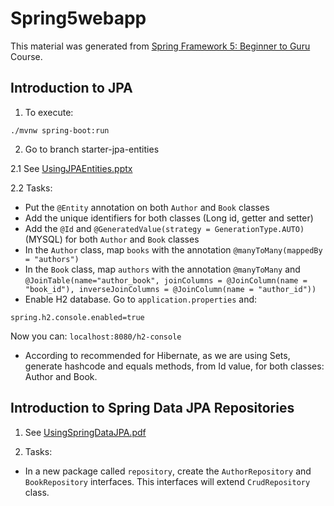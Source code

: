 # Spring5webapp

This material was generated from 
[Spring Framework 5: Beginner to Guru](http://www.udemy.com/course/spring-framework-5-beginner-to-guru) 
Course.

## Introduction to JPA

1. To execute: 

```
./mvnw spring-boot:run
```

2. Go to branch starter-jpa-entities

2.1 See [UsingJPAEntities.pptx](docs/ppts/UsingJPAEntities.pptx)

2.2 Tasks:

- Put the ```@Entity``` annotation on both ```Author``` and ```Book``` classes
- Add the unique identifiers for both classes (Long id, getter and setter)
- Add the ```@Id``` and ```@GeneratedValue(strategy = GenerationType.AUTO)``` (MYSQL) for both ```Author``` and 
```Book``` classes
- In the ```Author``` class, map ```books``` with the annotation ```@manyToMany(mappedBy = "authors")```
- In the ```Book``` class, map ```authors``` with the annotation ```@manyToMany``` and 
```@JoinTable(name="author_book", joinColumns = @JoinColumn(name = "book_id"), inverseJoinColumns = @JoinColumn(name = "author_id"))```
- Enable H2 database. Go to ```application.properties``` and:

```
spring.h2.console.enabled=true
```

Now you can: ```localhost:8080/h2-console``` 

- According to recommended for Hibernate, as we are using Sets, generate hashcode and equals methods, from Id value,
for both classes: Author and Book.

## Introduction to Spring Data JPA Repositories

1. See [UsingSpringDataJPA.pdf](docs/ppts/UsingSpringDataJPA.pdf)

2. Tasks:

- In a new package called ```repository```, create the ```AuthorRepository``` and ```BookRepository``` interfaces. 
This interfaces will extend ```CrudRepository``` class.
